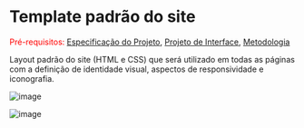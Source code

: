 # Template padrão do site

<span style="color:red">Pré-requisitos: <a href="2-Especificação do Projeto.md"> Especificação do Projeto</a></span>, <a href="3-Projeto de Interface.md"> Projeto de Interface</a>, <a href="4-Metodologia.md"> Metodologia</a>

Layout padrão do site (HTML e CSS) que será utilizado em todas as páginas com a definição de identidade visual, aspectos de responsividade e iconografia.


![image](https://user-images.githubusercontent.com/41959890/138696571-2d25b5b3-a09d-4752-b424-6e43f7743631.png)


![image](https://user-images.githubusercontent.com/41959890/138696637-e595cf25-040f-4e1c-bfdd-6880f94ebcad.png)



<!-- O template criado está disponível no site (http://jithome-com-br.preview-domain.com/main.html) e é composto pelos seguintes layouts:

- Tela Inicial
- Tela de Login
- Tela de Cadastro
- Tela de Controle de Estoque
- Tela de Cadastro de Categoria
- Tela de Cadastro de Grupo

A responsividade segue o padrão do Bootstra

Tela Inicial

A tela inicial vem com os seguintes opções: Cadastrar Produtos (que da ao usuário as opções de cadastra quaisquer produtos para ser adicionado ao seu estoque), Meu Estoque ( que permite ao usuário que veja tudo que está no seu estoque e permite a edição de informações caso estejam equivocadas), e por fim Receitas e Dicas ( que permite que seja olhado as receitas que o usuário deseja e algumas dicas sobre outras receitas que a pessoa poderia fazer de acordo com os ingredientes que a mesma possui em seu estoque).

 ![image](https://user-images.githubusercontent.com/91296105/138172594-214368a2-f0dc-444a-8e0c-5ea1e8d6931e.png)

Tela de Login

A página de login permite que o usuário entre na sua conta e poder realizar algumas coisas, como por exemplo as que foram citadas acima.
 
 ![image](https://user-images.githubusercontent.com/91296105/138172677-daf0f7e3-4316-4b64-bd94-34520cbb8bc9.png)

Tela de Cadastro

A tela de cadastro, permite que novos possíveis usuários façam seu cadastro, para poder ter uma melhor experiencia no site.

 ![image](https://user-images.githubusercontent.com/91296105/138172735-d8ffd4fd-ab22-4d28-a455-c83d73f9b24e.png)

Tela de Controle de Estoque

A tela de controle de estoque, permite que o usuário tenha total controle do que entra ou sai do seu estoque, podendo adicionar novos produtos ou retirá-los.
 
 ![image](https://user-images.githubusercontent.com/91296105/138172811-c32cc489-a8f1-4177-9b28-18ad28d4753d.png)

Tela de Cadastro de Categoria 

A tela de cadastro de categoria permite que o usuário cadastre as categorias de todo seu estoque, podendo ter uma melhor organização dos tipos/classes de seus produtos.
 
 ![image](https://user-images.githubusercontent.com/91296105/138172847-b46dd711-ac7d-4195-bf66-80b1b724a8d2.png)

Tela de Cadastro de Grupo

Permite que o usuário entre e pesquises grupos que possivelmente gostaria de participar.
 
![image](https://user-images.githubusercontent.com/91296105/138172906-69709f69-c55a-4218-bcfd-4807884d14e6.png)
